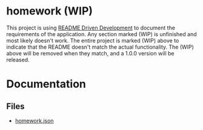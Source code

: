 # homework (WIP)

This project is using [README Driven Development](http://tom.preston-werner.com/2010/08/23/readme-driven-development.html) to document the requirements of the application. Any section marked (WIP) is unfinished and most likely doesn't work. The entire project is marked (WIP) above to indicate that the README doesn't match the actual functionality. The (WIP) above will be removed when they match, and a 1.0.0 version will be released.

# Documentation
## Files
- [homework.json](doc/files/homework.json.md)

